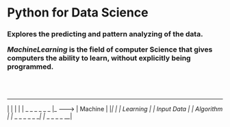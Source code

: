 # Python for Data Science


<H3> Explores the predicting and pattern analyzing of the data.

_MachineLearning_ is the field of computer Science that gives computers the ability to learn, without explicitly being programmed.
</H3><br></br>


_ _ _ _ _ _ _ _           _ _ _ _ _ _ _
|              |          |            |
|  _ _ _ _ _ _ |_   --->  | Machine    |
|_|              |        | Learning   |
  | Input Data   |        | Algorithm  |
  |_ _ _ _ _ _ __|        |_ _ _ _ _ __|



